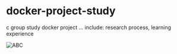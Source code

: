 # docker-project-study
c group study docker project ...
include: research process, learning experience

![ABC](http://www.baidu.com/img/bdlogo.gif) 
